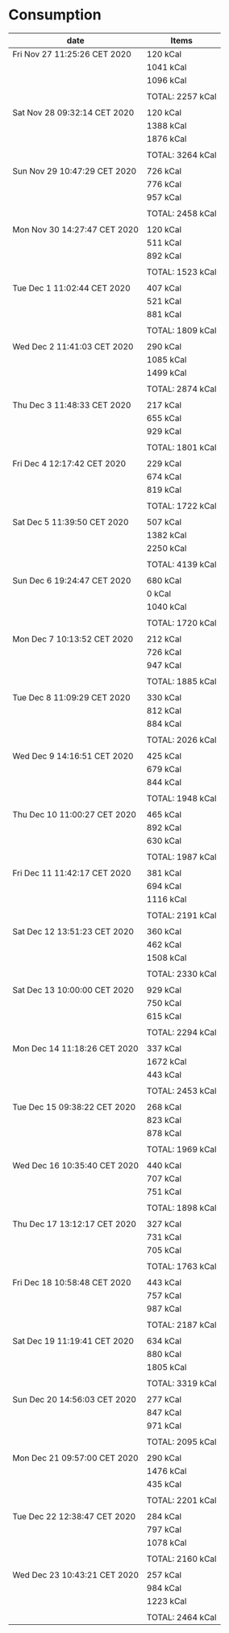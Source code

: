 #  **Consumption**
|            date                | Items                                               | 
|--------------------------------|-----------------------------------------------------|
|  Fri Nov 27 11:25:26 CET 2020  |  120 kCal                                           |
|                                |  1041 kCal                                          |
|                                |  1096 kCal                                          |
|                                |                                                     |
|                                |  TOTAL: 2257 kCal                                   |
|                                |                                                     |
|  Sat Nov 28 09:32:14 CET 2020  |  120 kCal                                           |
|                                |  1388 kCal                                          |
|                                |  1876 kCal                                          |
|                                |                                                     |
|                                |  TOTAL: 3264 kCal                                   |
|                                |                                                     |
|  Sun Nov 29 10:47:29 CET 2020  |  726 kCal                                           |
|                                |  776 kCal                                           |
|                                |  957 kCal                                           |
|                                |                                                     |
|                                |  TOTAL: 2458 kCal                                   |
|                                |                                                     |
|  Mon Nov 30 14:27:47 CET 2020  |  120 kCal                                           |
|                                |  511 kCal                                           |
|                                |  892 kCal                                           |
|                                |                                                     |
|                                |  TOTAL: 1523 kCal                                   |
|                                |                                                     |
|  Tue Dec  1 11:02:44 CET 2020  |  407 kCal                                           |
|                                |  521 kCal                                           |
|                                |  881 kCal                                           |
|                                |                                                     |
|                                |  TOTAL: 1809 kCal                                   |
|                                |                                                     |
|  Wed Dec  2 11:41:03 CET 2020  |  290 kCal                                           |
|                                |  1085 kCal                                          |
|                                |  1499 kCal                                          |
|                                |                                                     |
|                                |  TOTAL: 2874 kCal                                   |
|                                |                                                     |
|  Thu Dec  3 11:48:33 CET 2020  |  217 kCal                                           |
|                                |  655 kCal                                           |
|                                |  929 kCal                                           |
|                                |                                                     |
|                                |  TOTAL: 1801 kCal                                   |
|                                |                                                     |
|  Fri Dec  4 12:17:42 CET 2020  |  229 kCal                                           |
|                                |  674 kCal                                           |
|                                |  819 kCal                                           |
|                                |                                                     |
|                                |  TOTAL: 1722 kCal                                   |
|                                |                                                     |
|  Sat Dec  5 11:39:50 CET 2020  |  507 kCal                                           |
|                                |  1382 kCal                                          |
|                                |  2250 kCal                                          |
|                                |                                                     |
|                                |  TOTAL: 4139 kCal                                   |
|                                |                                                     |
|  Sun Dec  6 19:24:47 CET 2020  |  680 kCal                                           |
|                                |  0 kCal                                             |
|                                |  1040 kCal                                          |
|                                |                                                     |
|                                |  TOTAL: 1720 kCal                                   |
|                                |                                                     |
|  Mon Dec  7 10:13:52 CET 2020  |  212 kCal                                           |
|                                |  726 kCal                                           |
|                                |  947 kCal                                           |
|                                |                                                     |
|                                |  TOTAL: 1885 kCal                                   |
|                                |                                                     |
|  Tue Dec  8 11:09:29 CET 2020  |  330 kCal                                           |
|                                |  812 kCal                                           |
|                                |  884 kCal                                           |
|                                |                                                     |
|                                |  TOTAL: 2026 kCal                                   |
|                                |                                                     |
|  Wed Dec  9 14:16:51 CET 2020  |  425 kCal                                           |
|                                |  679 kCal                                           |
|                                |  844 kCal                                           |
|                                |                                                     |
|                                |  TOTAL: 1948 kCal                                   |
|                                |                                                     |
|  Thu Dec 10 11:00:27 CET 2020  |  465 kCal                                           |
|                                |  892 kCal                                           |
|                                |  630 kCal                                           |
|                                |                                                     |
|                                |  TOTAL: 1987 kCal                                   |
|                                |                                                     |
|  Fri Dec 11 11:42:17 CET 2020  |  381 kCal                                           |
|                                |  694 kCal                                           |
|                                |  1116 kCal                                          |
|                                |                                                     |
|                                |  TOTAL: 2191 kCal                                   |
|                                |                                                     |
|  Sat Dec 12 13:51:23 CET 2020  |  360 kCal                                           |
|                                |  462 kCal                                           |
|                                |  1508 kCal                                          |
|                                |                                                     |
|                                |  TOTAL: 2330 kCal                                   |
|                                |                                                     |
|  Sat Dec 13 10:00:00 CET 2020  |  929 kCal                                           |
|                                |  750 kCal                                           |
|                                |  615 kCal                                           |
|                                |                                                     |
|                                |  TOTAL: 2294 kCal                                   |
|                                |                                                     |
|  Mon Dec 14 11:18:26 CET 2020  |  337 kCal                                           |
|                                |  1672 kCal                                          |
|                                |  443 kCal                                           |
|                                |                                                     |
|                                |  TOTAL: 2453  kCal                                  |
|                                |                                                     |
|  Tue Dec 15 09:38:22 CET 2020  |  268 kCal                                           |
|                                |  823 kCal                                           |
|                                |  878 kCal                                           |
|                                |                                                     |
|                                |  TOTAL: 1969  kCal                                  |
|                                |                                                     |
|  Wed Dec 16 10:35:40 CET 2020  |  440 kCal                                           |
|                                |  707 kCal                                           |
|                                |  751 kCal                                           |
|                                |                                                     |
|                                |  TOTAL: 1898  kCal                                  |
|                                |                                                     |
|  Thu Dec 17 13:12:17 CET 2020  |  327 kCal                                           |
|                                |  731 kCal                                           |
|                                |  705 kCal                                           |
|                                |                                                     |
|                                |  TOTAL: 1763  kCal                                  |
|                                |                                                     |
|  Fri Dec 18 10:58:48 CET 2020  |  443 kCal                                           |
|                                |  757 kCal                                           |
|                                |  987 kCal                                           |
|                                |                                                     |
|                                |  TOTAL: 2187  kCal                                  |
|                                |                                                     |
|  Sat Dec 19 11:19:41 CET 2020  |  634 kCal                                           |
|                                |  880 kCal                                           |
|                                |  1805 kCal                                          |
|                                |                                                     |
|                                |  TOTAL: 3319  kCal                                  |
|                                |                                                     |
|  Sun Dec 20 14:56:03 CET 2020  |  277 kCal                                           |
|                                |  847 kCal                                           |
|                                |  971 kCal                                           |
|                                |                                                     |
|                                |  TOTAL: 2095  kCal                                  |
|                                |                                                     |
|  Mon Dec 21 09:57:00 CET 2020  |  290 kCal                                           |
|                                |  1476 kCal                                          |
|                                |  435 kCal                                           |
|                                |                                                     |
|                                |  TOTAL: 2201  kCal                                  |
|                                |                                                     |
|  Tue Dec 22 12:38:47 CET 2020  |  284 kCal                                           |
|                                |  797 kCal                                           |
|                                |  1078 kCal                                          |
|                                |                                                     |
|                                |  TOTAL: 2160  kCal                                  |
|                                |                                                     |
|  Wed Dec 23 10:43:21 CET 2020  |  257 kCal                                           |
|                                |  984 kCal                                           |
|                                |  1223 kCal                                          |
|                                |                                                     |
|                                |  TOTAL: 2464  kCal                                  |
